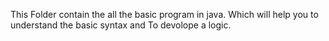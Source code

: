 
This Folder contain the all the basic program in java. Which will help you to understand the basic syntax and To devolope a logic.
